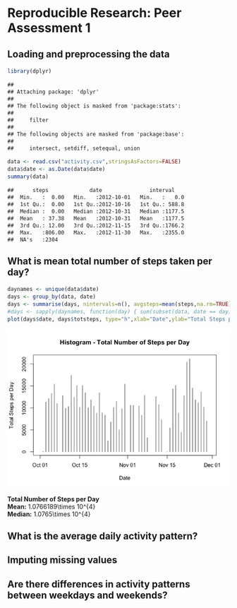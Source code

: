 # Reproducible Research: Peer Assessment 1


## Loading and preprocessing the data


```r
library(dplyr)
```

```
## 
## Attaching package: 'dplyr'
## 
## The following object is masked from 'package:stats':
## 
##     filter
## 
## The following objects are masked from 'package:base':
## 
##     intersect, setdiff, setequal, union
```

```r
data <- read.csv("activity.csv",stringsAsFactors=FALSE)
data$date <- as.Date(data$date)
summary(data)
```

```
##      steps             date               interval     
##  Min.   :  0.00   Min.   :2012-10-01   Min.   :   0.0  
##  1st Qu.:  0.00   1st Qu.:2012-10-16   1st Qu.: 588.8  
##  Median :  0.00   Median :2012-10-31   Median :1177.5  
##  Mean   : 37.38   Mean   :2012-10-31   Mean   :1177.5  
##  3rd Qu.: 12.00   3rd Qu.:2012-11-15   3rd Qu.:1766.2  
##  Max.   :806.00   Max.   :2012-11-30   Max.   :2355.0  
##  NA's   :2304
```


## What is mean total number of steps taken per day?


```r
daynames <- unique(data$date)
days <- group_by(data, date)
days <- summarise(days, nintervals=n(), avgsteps=mean(steps,na.rm=TRUE), totsteps=nintervals*avgsteps)
#days <- sapply(daynames, function(day) { sum(subset(data, date == day)$steps, na.rm=TRUE) })
plot(days$date, days$totsteps, type="h",xlab="Date",ylab="Total Steps per Day",main="Histogram - Total Number of Steps per Day")
```

![](PA1_template_files/figure-html/unnamed-chunk-2-1.png) 
 
 __Total Number of Steps per Day__  
 __Mean:__ 1.0766189\times 10^{4}  
 __Median:__ 1.0765\times 10^{4}  

## What is the average daily activity pattern?



## Imputing missing values



## Are there differences in activity patterns between weekdays and weekends?

